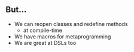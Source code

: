 ## But...

* We can reopen classes and redefine methods
  * at compile-time
* We have macros for metaprogramming
* We are great at DSLs too



